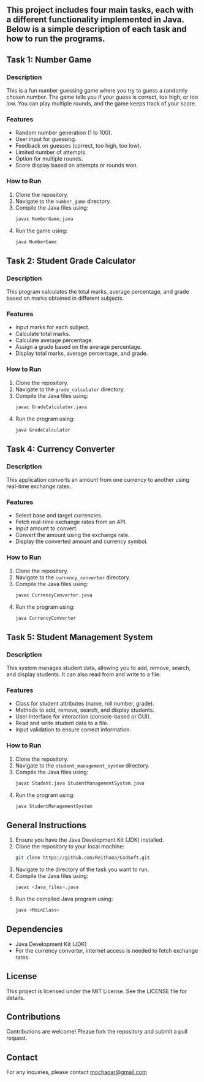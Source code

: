## This project includes four main tasks, each with a different functionality implemented in Java. Below is a simple description of each task and how to run the programs.

## Task 1: Number Game

### Description
This is a fun number guessing game where you try to guess a randomly chosen number. The game tells you if your guess is correct, too high, or too low. You can play multiple rounds, and the game keeps track of your score.

### Features
- Random number generation (1 to 100).
- User input for guessing.
- Feedback on guesses (correct, too high, too low).
- Limited number of attempts.
- Option for multiple rounds.
- Score display based on attempts or rounds won.

### How to Run
1. Clone the repository.
2. Navigate to the `number_game` directory.
3. Compile the Java files using:
   ```bash
   javac NumberGame.java
   ```
4. Run the game using:
   ```bash
   java NumberGame
   ```

## Task 2: Student Grade Calculator

### Description
This program calculates the total marks, average percentage, and grade based on marks obtained in different subjects.

### Features
- Input marks for each subject.
- Calculate total marks.
- Calculate average percentage.
- Assign a grade based on the average percentage.
- Display total marks, average percentage, and grade.

### How to Run
1. Clone the repository.
2. Navigate to the `grade_calculator` directory.
3. Compile the Java files using:
   ```bash
   javac GradeCalculator.java
   ```
4. Run the program using:
   ```bash
   java GradeCalculator
   ```

## Task 4: Currency Converter

### Description
This application converts an amount from one currency to another using real-time exchange rates.

### Features
- Select base and target currencies.
- Fetch real-time exchange rates from an API.
- Input amount to convert.
- Convert the amount using the exchange rate.
- Display the converted amount and currency symbol.

### How to Run
1. Clone the repository.
2. Navigate to the `currency_converter` directory.
3. Compile the Java files using:
   ```bash
   javac CurrencyConverter.java
   ```
4. Run the program using:
   ```bash
   java CurrencyConverter
   ```

## Task 5: Student Management System

### Description
This system manages student data, allowing you to add, remove, search, and display students. It can also read from and write to a file.

### Features
- Class for student attributes (name, roll number, grade).
- Methods to add, remove, search, and display students.
- User interface for interaction (console-based or GUI).
- Read and write student data to a file.
- Input validation to ensure correct information.

### How to Run
1. Clone the repository.
2. Navigate to the `student_management_system` directory.
3. Compile the Java files using:
   ```bash
   javac Student.java StudentManagementSystem.java
   ```
4. Run the program using:
   ```bash
   java StudentManagementSystem
   ```

## General Instructions
1. Ensure you have the Java Development Kit (JDK) installed.
2. Clone the repository to your local machine:
   ```bash
   git clone https://github.com/Reithaoa/CodSoft.git
   ```
3. Navigate to the directory of the task you want to run.
4. Compile the Java files using:
   ```bash
   javac <Java_files>.java
   ```
5. Run the compiled Java program using:
   ```bash
   java <MainClass>
   ```

## Dependencies
- Java Development Kit (JDK)
- For the currency converter, internet access is needed to fetch exchange rates.

## License
This project is licensed under the MIT License. See the LICENSE file for details.

## Contributions
Contributions are welcome! Please fork the repository and submit a pull request.

## Contact
For any inquiries, please contact mochaoar@gmail.com
